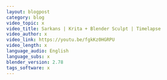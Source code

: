```yaml
---
layout: blogpost
category: blog
video_topic: x
video_title: Sarkans | Krita + Blender Sculpt | Timelapse
video_author: x
video_link: https://youtu.be/fgkKz0HGRPU
video_length: x
language_audio: English
language_subs: x
blender_version: 2.78
tags_software: x
---
```

